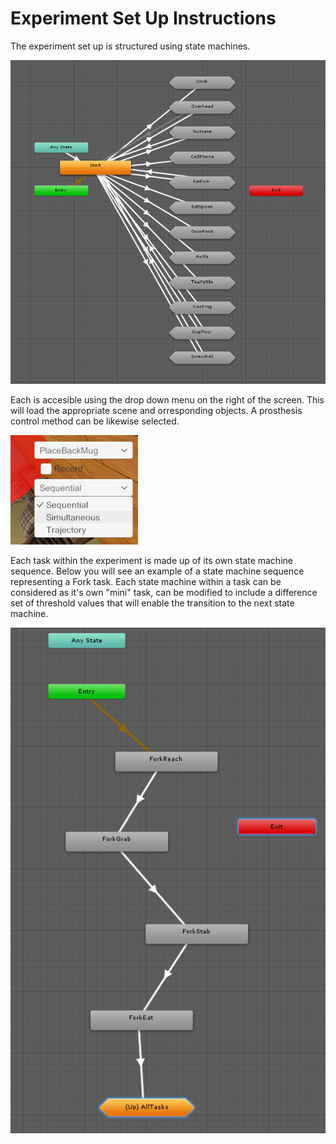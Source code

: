 # Experiment Set Up Instructions

The experiment set up is structured using state machines.

![alt text](FSM1.png "Tasks")

Each is accesible using the drop down menu on the right of the screen. This will load the appropriate scene and orresponding objects. A prosthesis control method can be likewise selected.

![alt text](ModeSelect.png "Drop Down")

Each task within the experiment is made up of its own state machine sequence. Below you will see an example of a state machine sequence representing a Fork task. Each state machine within a task can be considered as it's own "mini" task, can be modified to include a difference set of threshold values that will enable the transition to the next state machine.

![alt text](FSM2.png "Fork Task")

